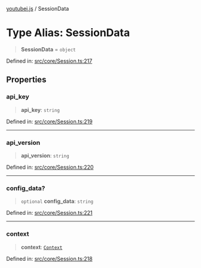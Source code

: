 [youtubei.js](../README.md) / SessionData

# Type Alias: SessionData

> **SessionData** = `object`

Defined in: [src/core/Session.ts:217](https://github.com/LuanRT/YouTube.js/blob/41b810629b3dc2bbebfa322c0c452c3f7303e993/src/core/Session.ts#L217)

## Properties

### api\_key

> **api\_key**: `string`

Defined in: [src/core/Session.ts:219](https://github.com/LuanRT/YouTube.js/blob/41b810629b3dc2bbebfa322c0c452c3f7303e993/src/core/Session.ts#L219)

***

### api\_version

> **api\_version**: `string`

Defined in: [src/core/Session.ts:220](https://github.com/LuanRT/YouTube.js/blob/41b810629b3dc2bbebfa322c0c452c3f7303e993/src/core/Session.ts#L220)

***

### config\_data?

> `optional` **config\_data**: `string`

Defined in: [src/core/Session.ts:221](https://github.com/LuanRT/YouTube.js/blob/41b810629b3dc2bbebfa322c0c452c3f7303e993/src/core/Session.ts#L221)

***

### context

> **context**: [`Context`](Context.md)

Defined in: [src/core/Session.ts:218](https://github.com/LuanRT/YouTube.js/blob/41b810629b3dc2bbebfa322c0c452c3f7303e993/src/core/Session.ts#L218)
